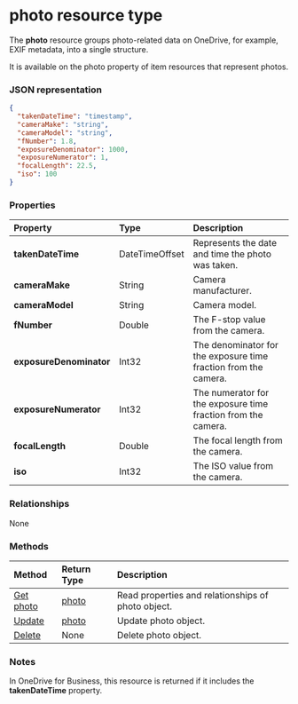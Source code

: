 # photo resource type

The **photo** resource groups photo-related data on OneDrive, for example, EXIF metadata, into a single structure.

It is available on the photo property of item resources that represent photos.

### JSON representation

<!-- {
  "blockType": "resource",
  "optionalProperties": [

  ],
  "@odata.type": "microsoft.graph.photo"
}-->

```json
{
  "takenDateTime": "timestamp",
  "cameraMake": "string",
  "cameraModel": "string",
  "fNumber": 1.8,
  "exposureDenominator": 1000,
  "exposureNumerator": 1,
  "focalLength": 22.5,
  "iso": 100
}
```

### Properties
| Property                | Type                      | Description                                                     |
|:------------------------|:--------------------------|:----------------------------------------------------------------|
| **takenDateTime**       | DateTimeOffset            | Represents the date and time the photo was taken.               |
| **cameraMake**          | String                    | Camera manufacturer.                                            |
| **cameraModel**         | String                    | Camera model.                                                   |
| **fNumber**             | Double                    | The F-stop value from the camera.                               |
| **exposureDenominator** | Int32                     | The denominator for the exposure time fraction from the camera. |
| **exposureNumerator**   | Int32                     | The numerator for the exposure time fraction from the camera.   |
| **focalLength**         | Double                    | The focal length from the camera.                               |
| **iso**                 | Int32                     | The ISO value from the camera.                                  |

### Relationships
None

### Methods
| Method		   | Return Type	|Description|
|:---------------|:--------|:----------|
|[Get photo](../api/photo_get.md) | [photo](photo.md) |Read properties and relationships of photo object.|
|[Update](../api/photo_update.md) | [photo](photo.md)	|Update photo object. |
|[Delete](../api/photo_delete.md) | None |Delete photo object. |

### Notes
In OneDrive for Business, this resource is returned if it includes the **takenDateTime** property.

<!-- uuid: 8fcb5dbc-d5aa-4681-8e31-b001d5168d79
2015-10-25 14:57:30 UTC -->
<!-- {
  "type": "#page.annotation",
  "description": "photo resource",
  "keywords": "",
  "section": "documentation",
  "tocPath": ""
}-->